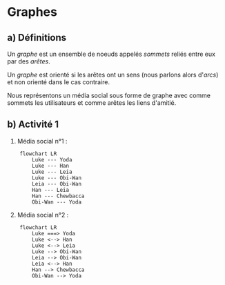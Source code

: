 # Graphes

## a) Définitions

Un *graphe* est un ensemble de noeuds appelés *sommets* reliés entre eux par des *arêtes*.

Un *graphe* est orienté si les arêtes ont un sens (nous parlons alors d'*arcs*) et non orienté dans le cas contraire.

Nous représentons un média social sous forme de graphe avec comme sommets les utilisateurs et comme arêtes les liens d'amitié.

## b) Activité 1

1. Média social n°1 :

```mermaid
    flowchart LR
        Luke --- Yoda
        Luke --- Han
        Luke --- Leia
        Luke --- Obi-Wan
        Leia --- Obi-Wan
        Han --- Leia
        Han --- Chewbacca
        Obi-Wan --- Yoda
```

2. Média social n°2 :

```mermaid
    flowchart LR
        Luke ===> Yoda
        Luke <--> Han
        Luke <--> Leia
        Luke --> Obi-Wan
        Leia --> Obi-Wan
        Leia <--> Han
        Han --> Chewbacca
        Obi-Wan --> Yoda
```
